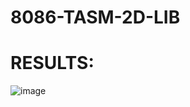 # 8086-TASM-2D-LIB

# RESULTS:  

![image](https://user-images.githubusercontent.com/108875469/177835372-d04a8caf-efcd-4cb4-a41e-692cae2d1aac.png)
